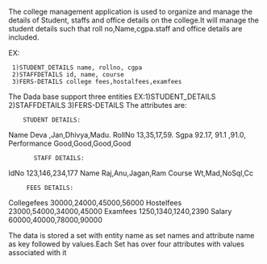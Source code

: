 The college management application
is used to organize and manage the details
of Student, staffs and office details 
on the college.It will manage the student 
details such that roll no,Name,cgpa.staff and office details are included.

  EX:

     1)STUDENT_DETAILS name, rollno, cgpa
     2)STAFFDETAILS id, name, course
     3)FERS-DETAILS college fees,hostalfees,examfees
 
The Dada base support three entities
   EX:1)STUDENT_DETAILS
     2)STAFFDETAILS 
     3)FERS-DETAILS 
The attributes are:
        
        STUDENT DETAILS:
Name
Deva ,Jan,Dhivya,Madu.
RollNo
13,35,17,59.
Sgpa
92.17, 91.1 ,91.0,
Performance
Good,Good,Good,Good
             
           STAFF DETAILS:
IdNo
123,146,234,177
Name
Raj,Anu,Jagan,Ram
Course
Wt,Mad,NoSql,Cc

         FEES DETAILS:
Collegefees
30000,24000,45000,56000
Hostelfees
23000,54000,34000,45000
Examfees
1250,1340,1240,2390
Salary
60000,40000,78000,90000

The data is stored a set with entity name as set 
names and attribute name as key followed by values.Each 
Set has over four attributes with values associated with it
